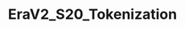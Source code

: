 ---
title: EraV2_S20_Tokenization
emoji: 🔥
colorFrom: indigo
colorTo: red
sdk: gradio
sdk_version: 4.36.1
app_file: app.py
pinned: false
---
